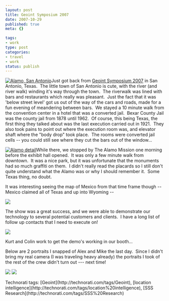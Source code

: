 ```yaml
--- 
layout: post
title: Geoint Symposium 2007
date: 2007-10-29
published: true
meta: {}

tags: 
- work
type: post
categories: 
- travel
- work
status: publish
---
```



[![Alamo, San Antonio](http://media.eick.us/2011/05/1761953089_46827d0208.jpg)](http://www.flickr.com/photos/19429588@N00/1761953089/ "Alamo, San Antonio")Just got back from [Geoint Symposium 2007](http://www.geoint2007.com/) in San Antonio, Texas.  The little town of San Antonio is cute, with the river (and river walk) winding it's way through the town.  The riverwalk was lined with bars and restaurants which really was pleasant.  Just the fact that it was 'below street level' got us out of the way of the cars and roads, made for a fun evening of meandering between bars.  We stayed a 10 minute walk from the convention center in a hotel that was a converted jail.  Bexar County Jail was the county jail from 1878 until 1962.  Of course, this being Texas, the first thing they talked about was the last execution carried out in 1921.  They also took pains to point out where the execution room was, and elevator shaft where the "body drop" took place.  The rooms were converted jail cells -- you could still see where they cut the bars out of the window...



[![Alamo detail](http://media.eick.us/2011/05/1762743542_99767efeda.jpg)](http://www.flickr.com/photos/19429588@N00/1762743542/ "Alamo detail")While there, we stopped by The Alamo Mission one morning before the exhibit hall opened.  It was only a few minute walk from downtown.  It was a nice park, but it was unfortunate that the monuments had so much graffiti on them.  I didn't really read the placards so I still don't quite understand what the Alamo was or why I should remember it.  Some Texas thing, no doubt.



It was interesting seeing the map of Mexico from that time frame though -- Mexico claimed all of Texas and up into Wyoming --



[![](http://media.eick.us/2011/05/Wpdms_republic_of_texas.png)](http://media.eick.us/2011/05/Wpdms_republic_of_texas.png)



The show was a great success, and we were able to demonstrate our technology to several potential customers and clients.  I have a long list of follow up contacts that I need to execute on!



![](http://media.eick.us/2011/05/1762916816_e16a9cf6f5.jpg)



Kurt and Colin work to get the demo's working in our booth...



Below are 2 portraits I snapped of Alex and Mike the last day.  Since I didn't bring my real camera (I was traveling heavy already) the portraits I took of the rest of the crew didn't turn out --- next time!



[![](http://media.eick.us/2011/05/1762903154_825ed94862_m.jpg)](http://farm3.static.flickr.com/2234/1762903154_825ed94862.jpg) [![](http://media.eick.us/2011/05/1762884640_7dd66a7aae_m.jpg)](http://farm3.static.flickr.com/2079/1762884640_7dd66a7aae_b.jpg)

<div class="wlWriterSmartContent" style="margin: 0px;padding: 0px">Technorati tags: [Geoint](http://technorati.com/tags/Geoint), [location intelligence](http://technorati.com/tags/location%20intelligence), [SSS Research](http://technorati.com/tags/SSS%20Research)</div>

